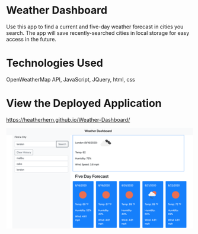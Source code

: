# Weather Dashboard
Use this app to find a current and five-day weather forecast in cities you search. The app will save recently-searched cities in local storage for easy access in the future. 

# Technologies Used
OpenWeatherMap API, JavaScript, JQuery, html, css
 
# View the Deployed Application 
https://heatherhern.github.io/Weather-Dashboard/

![Screenshot of App](/Assets/Screenshot.jpg?raw=true)

